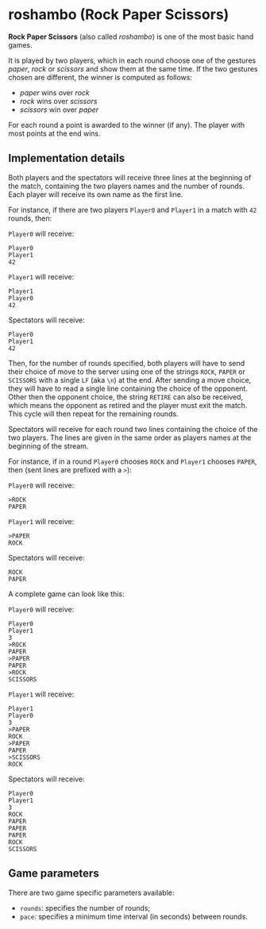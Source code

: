 # roshambo (Rock Paper Scissors)

**Rock Paper Scissors** (also called _roshambo_) is one of the most basic hand games.

It is played by two players, which in each round choose one of the gestures _paper_, _rock_ or _scissors_ and show them at the same time. If the two gestures chosen are different, the winner is computed as follows:

- _paper_ wins over _rock_
- _rock_ wins over _scissors_
- _scissors_ win over _paper_

For each round a point is awarded to the winner (if any). The player with most points at the end wins.

## Implementation details
Both players and the spectators will receive three lines at the beginning of the match, containing the two players names and the number of rounds. Each player will receive its own name as the first line.

For instance, if there are two players `Player0` and `Player1` in a match with `42` rounds, then:

`Player0` will receive:
```text
Player0
Player1
42
```

`Player1` will receive:
```text
Player1
Player0
42
```

Spectators will receive:
```text
Player0
Player1
42
```

Then, for the number of rounds specified, both players will have to send their choice of move to the server using one of the strings `ROCK`, `PAPER` or `SCISSORS` with a single `LF` (aka `\n`) at the end. After sending a move choice, they will have to read a single line containing the choice of the opponent. Other then the opponent choice, the string `RETIRE` can also be received, which means the opponent as retired and the player must exit the match. This cycle will then repeat for the remaining rounds.

Spectators will receive for each round two lines containing the choice of the two players. The lines are given in the same order as players names at the beginning of the stream.

For instance, if in a round `Player0` chooses `ROCK` and `Player1` chooses `PAPER`, then (sent lines are prefixed with a `>`):

`Player0` will receive:
```text
>ROCK
PAPER
```

`Player1` will receive:
```text
>PAPER
ROCK
```

Spectators will receive:
```text
ROCK
PAPER
```

A complete game can look like this:

`Player0` will receive:
```text
Player0
Player1
3
>ROCK
PAPER
>PAPER
PAPER
>ROCK
SCISSORS
```

`Player1` will receive:
```text
Player1
Player0
3
>PAPER
ROCK
>PAPER
PAPER
>SCISSORS
ROCK
```

Spectators will receive:
```text
Player0
Player1
3
ROCK
PAPER
PAPER
PAPER
ROCK
SCISSORS
```

## Game parameters
There are two game specific parameters available:

- `rounds`: specifies the number of rounds;
- `pace`: specifies a minimum time interval (in seconds) between rounds.
